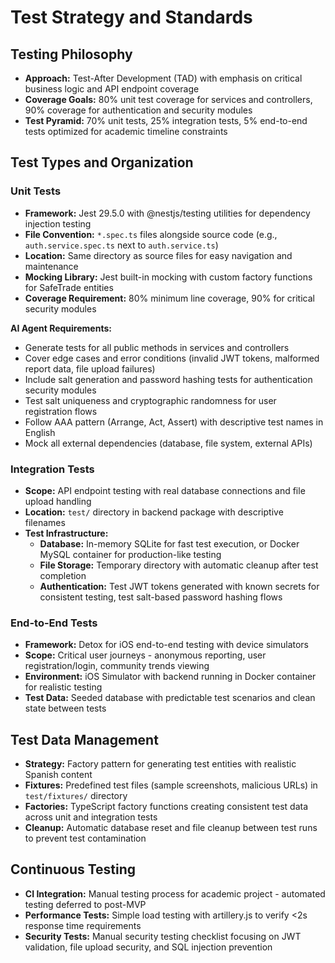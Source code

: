 # Test Strategy and Standards

## Testing Philosophy
- **Approach:** Test-After Development (TAD) with emphasis on critical business logic and API endpoint coverage
- **Coverage Goals:** 80% unit test coverage for services and controllers, 90% coverage for authentication and security modules
- **Test Pyramid:** 70% unit tests, 25% integration tests, 5% end-to-end tests optimized for academic timeline constraints

## Test Types and Organization

### Unit Tests
- **Framework:** Jest 29.5.0 with @nestjs/testing utilities for dependency injection testing
- **File Convention:** `*.spec.ts` files alongside source code (e.g., `auth.service.spec.ts` next to `auth.service.ts`)
- **Location:** Same directory as source files for easy navigation and maintenance
- **Mocking Library:** Jest built-in mocking with custom factory functions for SafeTrade entities
- **Coverage Requirement:** 80% minimum line coverage, 90% for critical security modules

**AI Agent Requirements:**
- Generate tests for all public methods in services and controllers
- Cover edge cases and error conditions (invalid JWT tokens, malformed report data, file upload failures)
- Include salt generation and password hashing tests for authentication security modules
- Test salt uniqueness and cryptographic randomness for user registration flows
- Follow AAA pattern (Arrange, Act, Assert) with descriptive test names in English
- Mock all external dependencies (database, file system, external APIs)

### Integration Tests
- **Scope:** API endpoint testing with real database connections and file upload handling
- **Location:** `test/` directory in backend package with descriptive filenames
- **Test Infrastructure:**
  - **Database:** In-memory SQLite for fast test execution, or Docker MySQL container for production-like testing
  - **File Storage:** Temporary directory with automatic cleanup after test completion
  - **Authentication:** Test JWT tokens generated with known secrets for consistent testing, test salt-based password hashing flows

### End-to-End Tests
- **Framework:** Detox for iOS end-to-end testing with device simulators
- **Scope:** Critical user journeys - anonymous reporting, user registration/login, community trends viewing
- **Environment:** iOS Simulator with backend running in Docker container for realistic testing
- **Test Data:** Seeded database with predictable test scenarios and clean state between tests

## Test Data Management
- **Strategy:** Factory pattern for generating test entities with realistic Spanish content
- **Fixtures:** Predefined test files (sample screenshots, malicious URLs) in `test/fixtures/` directory
- **Factories:** TypeScript factory functions creating consistent test data across unit and integration tests
- **Cleanup:** Automatic database reset and file cleanup between test runs to prevent test contamination

## Continuous Testing
- **CI Integration:** Manual testing process for academic project - automated testing deferred to post-MVP
- **Performance Tests:** Simple load testing with artillery.js to verify <2s response time requirements
- **Security Tests:** Manual security testing checklist focusing on JWT validation, file upload security, and SQL injection prevention
